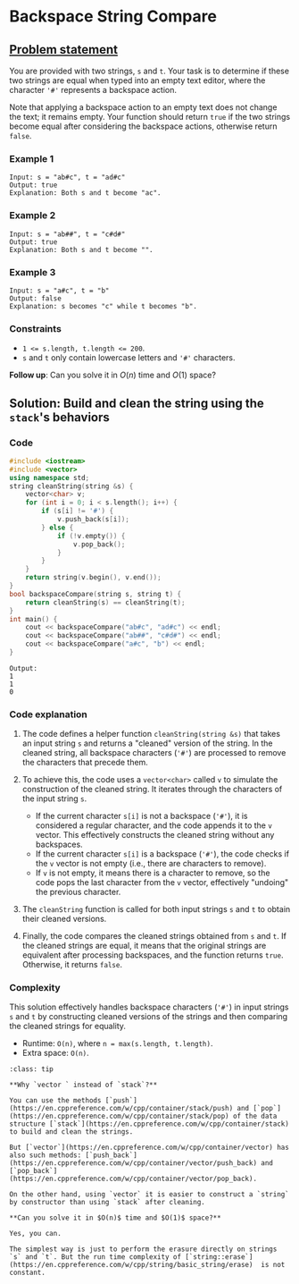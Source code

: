 # Backspace String Compare

## [Problem statement](https://leetcode.com/problems/backspace-string-compare/)

You are provided with two strings, `s` and `t`. Your task is to determine if these two strings are equal when typed into an empty text editor, where the character `'#'` represents a backspace action.

Note that applying a backspace action to an empty text does not change the text; it remains empty. Your function should return `true` if the two strings become equal after considering the backspace actions, otherwise return `false`. 

### Example 1
```text
Input: s = "ab#c", t = "ad#c"
Output: true
Explanation: Both s and t become "ac".
```

### Example 2
```text
Input: s = "ab##", t = "c#d#"
Output: true
Explanation: Both s and t become "".
```

### Example 3
```text
Input: s = "a#c", t = "b"
Output: false
Explanation: s becomes "c" while t becomes "b".
``` 

### Constraints

* `1 <= s.length, t.length <= 200`.
* `s` and `t` only contain lowercase letters and `'#'` characters.
 

**Follow up**: Can you solve it in $O(n)$ time and $O(1)$ space?

## Solution: Build and clean the string using the `stack`'s behaviors

### Code
```cpp
#include <iostream>
#include <vector>
using namespace std;
string cleanString(string &s) {
    vector<char> v;
    for (int i = 0; i < s.length(); i++) {
        if (s[i] != '#') {
            v.push_back(s[i]);
        } else {
            if (!v.empty()) {
                v.pop_back();
            }
        }
    }
    return string(v.begin(), v.end());
}
bool backspaceCompare(string s, string t) {
    return cleanString(s) == cleanString(t);
}
int main() {
    cout << backspaceCompare("ab#c", "ad#c") << endl;
    cout << backspaceCompare("ab##", "c#d#") << endl;
    cout << backspaceCompare("a#c", "b") << endl;
}
```
```text
Output:
1
1
0
```

### Code explanation

1. The code defines a helper function `cleanString(string &s)` that takes an input string `s` and returns a "cleaned" version of the string. In the cleaned string, all backspace characters (`'#'`) are processed to remove the characters that precede them.

2. To achieve this, the code uses a `vector<char>` called `v` to simulate the construction of the cleaned string. It iterates through the characters of the input string `s`.

   - If the current character `s[i]` is not a backspace (`'#'`), it is considered a regular character, and the code appends it to the `v` vector. This effectively constructs the cleaned string without any backspaces.
   - If the current character `s[i]` is a backspace (`'#'`), the code checks if the `v` vector is not empty (i.e., there are characters to remove).
   - If `v` is not empty, it means there is a character to remove, so the code pops the last character from the `v` vector, effectively "undoing" the previous character.

3. The `cleanString` function is called for both input strings `s` and `t` to obtain their cleaned versions.

4. Finally, the code compares the cleaned strings obtained from `s` and `t`. If the cleaned strings are equal, it means that the original strings are equivalent after processing backspaces, and the function returns `true`. Otherwise, it returns `false`.


### Complexity
This solution effectively handles backspace characters (`'#'`) in input strings `s` and `t` by constructing cleaned versions of the strings and then comparing the cleaned strings for equality.

* Runtime: `O(n)`, where `n = max(s.length, t.length)`.
* Extra space: `O(n)`. 

```{admonition} Implementation notes
:class: tip

**Why `vector ` instead of `stack`?**

You can use the methods [`push`](https://en.cppreference.com/w/cpp/container/stack/push) and [`pop`](https://en.cppreference.com/w/cpp/container/stack/pop) of the data structure [`stack`](https://en.cppreference.com/w/cpp/container/stack) to build and clean the strings. 

But [`vector`](https://en.cppreference.com/w/cpp/container/vector) has also such methods: [`push_back`](https://en.cppreference.com/w/cpp/container/vector/push_back) and [`pop_back`](https://en.cppreference.com/w/cpp/container/vector/pop_back).

On the other hand, using `vector` it is easier to construct a `string` by constructor than using `stack` after cleaning.

**Can you solve it in $O(n)$ time and $O(1)$ space?**

Yes, you can. 

The simplest way is just to perform the erasure directly on strings `s` and `t`. But the run time complexity of [`string::erase`](https://en.cppreference.com/w/cpp/string/basic_string/erase)  is not constant.

```
